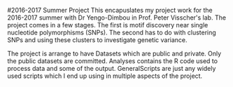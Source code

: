 #2016-2017 Summer Project
This encapuslates my project work for the 2016-2017 summer with Dr Yengo-Dimbou in Prof. Peter Visscher's lab.
The project comes in a few stages. The first is motif discovery near single nucleotide polymorphisms (SNPs).
The second has to do with clustering SNPs and using these clusters to investigate genetic variance.

The project is arrange to have Datasets which are public and private. Only the public datasets are committed.
Analyses contains the R code used to process data and some of the output.
GeneralScripts are just any widely used scripts which I end up using in multiple aspects of the project.

